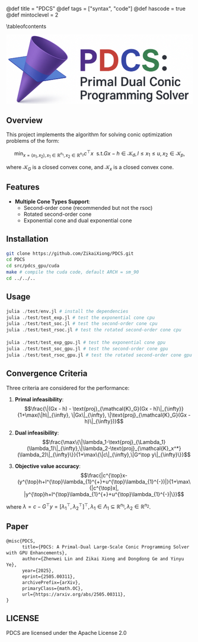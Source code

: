 @def title = "PDCS"
@def tags = ["syntax", "code"]
@def hascode = true
@def mintoclevel = 2

\tableofcontents

![](/assets/PDCS.png)

## Overview

This project implements the algorithm for solving conic optimization problems of the form:

$$\min_{x=(x_1,x_2),x_1\in \mathbb{R}^{n_1}, x_2\in \mathbb{R}^{n_2}} c^{\top} x\ \  \text{s.t.} Gx-h\in \mathcal{K}_d, l\leq x_1\leq u, x_2 \in \mathcal{K}_p,$$

where $\mathcal{K}_G$ is a closed convex cone, and $\mathcal{K}_x$ is a closed convex cone.

## Features

- **Multiple Cone Types Support**:
    - Second-order cone (recommended but not the rsoc)
    - Rotated second-order cone
    - Exponential cone and dual exponential cone

## Installation

```bash
git clone https://github.com/ZikaiXiong/PDCS.git
cd PDCS
cd src/pdcs_gpu/cuda
make # compile the cuda code, default ARCH = sm_90
cd ../../..
```

## Usage

```julia
julia ./test/env.jl # install the dependencies
julia ./test/test_exp.jl # test the exponential cone cpu
julia ./test/test_soc.jl # test the second-order cone cpu
julia ./test/test_rsoc.jl # test the rotated second-order cone cpu

julia ./test/test_exp_gpu.jl # test the exponential cone gpu
julia ./test/test_soc_gpu.jl # test the second-order cone gpu
julia ./test/test_rsoc_gpu.jl # test the rotated second-order cone gpu
```

## Convergence Criteria

Three criteria are considered for the performance:

1. **Primal infeasibility**:
   $$\frac{\|(Gx - h) - \text{proj}_{\mathcal{K}_G}(Gx - h)\|_{\infty}}{1+\max(\|h\|_{\infty}, \|Gx\|_{\infty}, \|\text{proj}_{\mathcal{K}_G}(Gx - h)\|_{\infty})}$$

2. **Dual infeasibility**:
   $$\frac{\max\{\|\lambda_1-\text{proj}_{\Lambda_1}(\lambda_1)\|_{\infty},\|\lambda_2-\text{proj}_{\mathcal{K}_x^*}(\lambda_2)\|_{\infty}\}}{1+\max\{\|c\|_{\infty},\|G^\top y\|_{\infty}\}}$$

3. **Objective value accuracy**:
   $$\frac{|c^{\top}x-(y^{\top}h+l^{\top}\lambda_{1}^{+}+u^{\top}\lambda_{1}^{-})|}{1+\max\{|c^{\top}x|, |y^{\top}h+l^{\top}\lambda_{1}^{+}+u^{\top}\lambda_{1}^{-}|\}}$$

where $\lambda=c-G^{\top}y=[\lambda_{1}^{\top},\lambda_{2}^{\top}]^{\top},\lambda_1\in \Lambda_1 \subseteq \mathbb{R}^{n_1}, \lambda_2\in \mathbb{R}^{n_2}$.

## Paper
```
@misc{PDCS,
      title={PDCS: A Primal-Dual Large-Scale Conic Programming Solver with GPU Enhancements}, 
      author={Zhenwei Lin and Zikai Xiong and Dongdong Ge and Yinyu Ye},
      year={2025},
      eprint={2505.00311},
      archivePrefix={arXiv},
      primaryClass={math.OC},
      url={https://arxiv.org/abs/2505.00311}, 
}
```

## LICENSE
PDCS are licensed under the Apache License 2.0



<!-- Notify how to update the content modify the corresponding what you want to modify and in julia run ```using Franklin; serve(single=true, clear=true); publish();``` -->